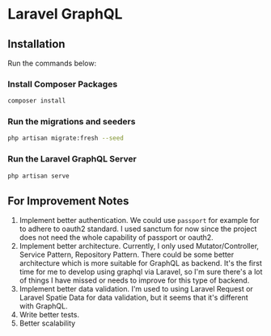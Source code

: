 # Laravel GraphQL

## Installation

Run the commands below:

### Install Composer Packages
```bash
composer install
```

### Run the migrations and seeders

```bash
php artisan migrate:fresh --seed
```

### Run the Laravel GraphQL Server

```bash
php artisan serve
```

## For Improvement Notes

1. Implement better authentication. We could use `passport` for example for to adhere to oauth2 standard. I used sanctum for now since the project does not need the whole capability of passport or oauth2.
2. Implement better architecture. Currently, I only used Mutator/Controller, Service Pattern, Repository Pattern. There could be some better architecture which is more suitable for GraphQL as backend. It's the first time for me to develop using graphql via Laravel, so I'm sure there's a lot of things I have missed or needs to improve for this type of backend.
3. Implement better data validation. I'm used to using Laravel Request or Laravel Spatie Data for data validation, but it seems that it's different with GraphQL.
4. Write better tests.
5. Better scalability
